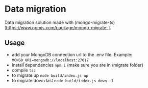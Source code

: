 # Data migration

Data migration solution made with (mongo-migrate-ts)[https://www.npmjs.com/package/mongo-migrate-].

## Usage

- add your MongoDB connection url to the .env file. Example: `MONGO_URI=mongodb://localhost:27017`
- install dependencies `npm i` (make sure you are in /migrate folder)
- compile `tsc`
- to migrate up `node build/index.js up`
- to migrate down last `node build/index.js down -l`
